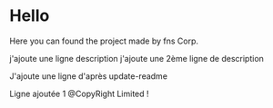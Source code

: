 # Hello
Here you can found the project made by fns Corp.

j'ajoute une ligne description
j'ajoute une 2ème ligne de description

J'ajoute une ligne d'après update-readme

Ligne ajoutée 1
@CopyRight Limited !
